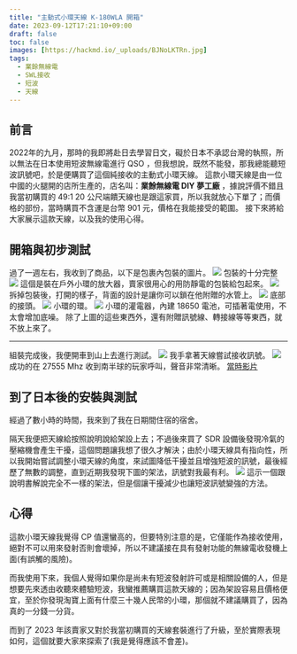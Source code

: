 ```yaml
---
title: "主動式小環天線 K-180WLA 開箱"
date: 2023-09-12T17:21:10+09:00
draft: false
toc: false
images: [https://hackmd.io/_uploads/BJNoLKTRn.jpg]
tags:
  - 業餘無線電
  - SWL接收
  - 短波
  - 天線
---
```

## 前言
2022年的九月，那時的我即將赴日去學習日文，礙於日本不承認台灣的執照，所以無法在日本使用短波無線電進行 QSO ，但我想說，既然不能發，那我總能聽短波訊號吧，於是便購買了這個純接收的主動式小環天線。
這款小環天線是由一位中國的火腿開的店所生產的，店名叫：**業餘無線電 DIY 夢工廠** ，據說評價不錯且我當初購買的 49:1 20 公尺端饋天線也是跟這家買，所以我就放心下單了；而價格的部份，當時購買不含運是台幣 901 元，價格在我能接受的範圍。
接下來將給大家展示這款天線，以及我的使用心得。
## 開箱與初步測試
過了一週左右，我收到了商品，以下是包裹內包裝的圖片。
![](https://hackmd.io/_uploads/r1ViUYaCh.jpg)
包裝的十分完整
![](https://hackmd.io/_uploads/BJNoLKTRn.jpg)
這個是裝在戶外小環的放大器，賣家很用心的用防靜電的包裝給包起來。
![](https://hackmd.io/_uploads/r1Nj8Y602.jpg)
拆掉包裝後，打開的樣子，背面的設計是讓你可以鎖在他附贈的水管上。
![](https://hackmd.io/_uploads/BJ4o8KpCh.jpg)
底部的接頭。
![](https://hackmd.io/_uploads/SJNjIt602.jpg)
小環的環。
![](https://hackmd.io/_uploads/ByZ0KcTRh.jpg)
小環的灌電器，內建 18650 電池，可插著電使用，不太會增加底噪。
除了上圖的這些東西外，還有附贈訊號線、轉接線等等東西，就不放上來了。
***
組裝完成後，我便開車到山上去進行測試。
![](https://i.imgur.com/UDl8gBf.jpg)
我手拿著天線嘗試接收訊號。
![](https://i.imgur.com/m3rZXUF.jpg)
成功的在 27555 Mhz 收到南半球的玩家呼叫，聲音非常清晰。
[當時影片](https://youtube.com/shorts/LahsruKGfkw?si=tOmW77vEy6K0ejVf)
## 到了日本後的安裝與測試
經過了數小時的時間，我來到了我在日期間住宿的宿舍。

隔天我便把天線給按照說明說給架設上去；不過後來買了 SDR 設備後發現冷氣的壓縮機會產生干擾，這個問題讓我想了很久才解決；由於小環天線具有指向性，所以我開始嘗試調整小環天線的角度，來試圖降低干擾並且增強短波的訊號，最後經歷了無數的調整，直到近期我發現下圖的架法，訊號對我最有利。
![](https://hackmd.io/_uploads/rkg9M55aC3.jpg)
這示一個跟說明書解說完全不一樣的架法，但是個讓干擾減少也讓短波訊號變強的方法。

## 心得
這款小環天線我覺得 CP 值還蠻高的，但要特別注意的是，它僅能作為接收使用，絕對不可以用來發射否則會壞掉，所以不建議接在具有發射功能的無線電收發機上面(有誤觸的風險)。

而我使用下來，我個人覺得如果你是尚未有短波發射許可或是相關設備的人，但是想要先來透由收聽來體驗短波，我蠻推薦購買這款天線的；因為架設容易且價格便宜，至於你發現淘寶上面有什麼三十幾人民幣的小環，那個就不建議購買了，因為真的一分錢一分貨。

而到了 2023 年該賣家又對於我當初購買的天線套裝進行了升級，至於實際表現如何，這個就要大家來探索了(我是覺得應該不會差)。